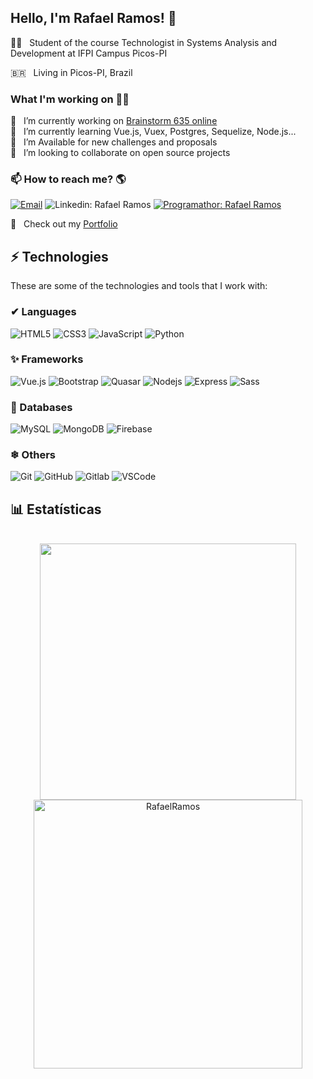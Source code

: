 ## Hello, I'm Rafael Ramos! 👋

🧑‍🏫  &nbsp; Student of the course Technologist in Systems Analysis and Development at IFPI Campus Picos-PI<br>

🇧🇷  &nbsp; Living in Picos-PI, Brazil

### What I'm working on 👨‍💻
🔭  &nbsp; I’m currently working on [Brainstorm 635 online](https://app-brainstorming.web.app/) <br>
💬  &nbsp; I’m currently learning Vue.js, Vuex, Postgres, Sequelize, Node.js... <br>
🌱  &nbsp; I’m Available for new challenges and proposals <br>
👯  &nbsp;  I’m looking to collaborate on open source projects <br>

### 📫 How to reach me? 🌎
[![Email](https://img.shields.io/badge/-Email-black?style=flat-square&logo=gmail)](rafaelmaggot64@gmail.com)
![Linkedin: Rafael Ramos](https://img.shields.io/badge/-Linkedin-blue?style=flat-square&logo=Linkedin&logoColor=white&link=https://www.linkedin.com/in/rafael-ramos64/)
[![Programathor: Rafael Ramos](https://img.shields.io/badge/-Programathor-black?style=flat-square&logo=programathor)](https://programathor.com.br/users/89654)

🚀 &nbsp; Check out my [Portfolio](https://rafaelramos64.github.io/) <br>


## ⚡ Technologies

These are some of the technologies and tools that I work with:

### ✔ Languages
![HTML5](https://img.shields.io/badge/-HTML5-E34F26?style=flat-square&logo=html5&logoColor=white)
![CSS3](https://img.shields.io/badge/-CSS3-1572B6?style=flat-square&logo=css3)
![JavaScript](https://img.shields.io/badge/-JavaScript-black?style=flat-square&logo=javascript)
![Python](https://img.shields.io/badge/-Python3-black?style=flat-square&logo=python)

### ✨ Frameworks
![Vue.js](https://img.shields.io/badge/-Vue.js-black?style=flat-square&logo=vue.js)
![Bootstrap](https://img.shields.io/badge/-Bootstrap-563D7C?style=flat-square&logo=bootstrap)
![Quasar](https://img.shields.io/badge/-Quasar-black?style=flat-square&logo=quasar)
![Nodejs](https://img.shields.io/badge/-Node.js-339933?style=flat-square&logo=Node.js&logoColor=white)
![Express](https://img.shields.io/badge/-Express-black?style=flat-square&logo=express)
![Sass](https://img.shields.io/badge/-Sass-black?style=flat-square&logo=sass)

### 🎲 Databases
![MySQL](https://img.shields.io/badge/-MySQL-4479A1?style=flat-square&logo=mysql&logoColor=white)
![MongoDB](https://img.shields.io/badge/-MongoDB-black?style=flat-square&logo=mongodb)
![Firebase](https://img.shields.io/badge/Firebase-FFCA28?style=flat-square&logo=firebase&logoColor=white)

### ❄ Others
![Git](https://img.shields.io/badge/-Git-black?style=flat-square&logo=git)
![GitHub](https://img.shields.io/badge/-GitHub-181717?style=flat-square&logo=github)
![Gitlab](https://img.shields.io/badge/-Gitlab-orange?style=flat-square&logo=gitlab)
![VSCode](https://img.shields.io/badge/-VSCode-007ACC?style=flat-square&logo=visual-studio-code&logoColor=white)


<h2 align="left">📊 Estatísticas</h2><br/>
<div align="center">
  <img width="410" align="center" src="https://github-readme-stats.vercel.app/api/top-langs/?username=rafaelramos64&&langs_count=8&layout=compact&text_color=4654A3&title_color=F95B3D&bg_color=181925&icon_color=F95B3D" />
  <!-- <img width="495px" align="left" src="https://github-readme-stats.vercel.app/api?username=jesielviana&theme=default" /> -->

  <img width="430px" src="https://github-readme-stats.vercel.app/api?username=rafaelramos64&count_private=true&show_icons=true&text_color=4654A3&title_color=F95B3D&bg_color=181925&icon_color=F95B3D" alt="RafaelRamos" align="center"/> 
</div>
